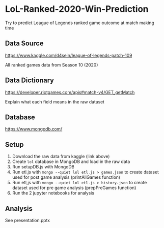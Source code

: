 # LoL-Ranked-2020-Win-Prediction
Try to predict League of Legends ranked game outcome at match making time

## Data Source
https://www.kaggle.com/d4sein/league-of-legends-patch-109

All ranked games data from Season 10 (2020)

## Data Dictionary
https://developer.riotgames.com/apis#match-v4/GET_getMatch

Explain what each field means in the raw dataset

## Database
https://www.mongodb.com/

## Setup
1) Download the raw data from kaggle (link above)
2) Create `lol` database in MongoDB and load in the raw data
3) Run setupDB.js with MongoDB
4) Run etl.js with `mongo --quiet lol etl.js > games.json` to create dataset used for post game analysis (printAllGames function)
5) Run etl,js with `mongo --quiet lol etl.js > history.json` to create dataset used for pre game analysis (prepPreGames function)
6) Run the 2 jupyter notebooks for analysis

## Analysis
See presentation.pptx
